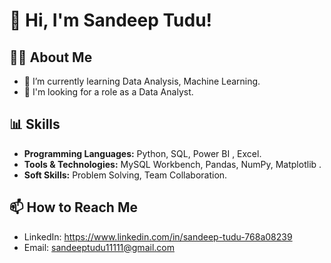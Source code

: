 # 👋 Hi, I'm Sandeep Tudu!

## 🧑‍💻 About Me
- 🌱 I’m currently learning Data Analysis, Machine Learning.
- 💼 I'm looking for a role as a Data Analyst.

## 📊 Skills
- **Programming Languages:** Python, SQL, Power BI , Excel.
- **Tools & Technologies:** MySQL Workbench, Pandas, NumPy, Matplotlib .
- **Soft Skills:** Problem Solving, Team Collaboration.

## 📫 How to Reach Me
- LinkedIn: https://www.linkedin.com/in/sandeep-tudu-768a08239
- Email: sandeeptudu11111@gmail.com


